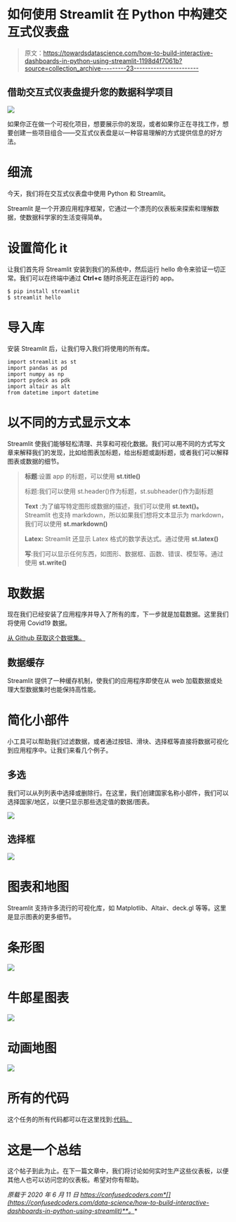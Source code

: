 # 如何使用 Streamlit 在 Python 中构建交互式仪表盘

> 原文：<https://towardsdatascience.com/how-to-build-interactive-dashboards-in-python-using-streamlit-1198d4f7061b?source=collection_archive---------23----------------------->

## 借助交互式仪表盘提升您的数据科学项目

![](img/e928e07de10d714ee42f46d5563d87d7.png)

如果你正在做一个可视化项目，想要展示你的发现，或者如果你正在寻找工作，想要创建一些项目组合——交互式仪表盘是以一种容易理解的方式提供信息的好方法。

# 细流

今天，我们将在交互式仪表盘中使用 Python 和 Streamlit。

Streamlit 是一个开源应用程序框架，它通过一个漂亮的仪表板来探索和理解数据，使数据科学家的生活变得简单。

# 设置简化 it

让我们首先将 Streamlit 安装到我们的系统中，然后运行 hello 命令来验证一切正常。我们可以在终端中通过 **Ctrl+c** 随时杀死正在运行的 app。

```
$ pip install streamlit 
$ streamlit hello
```

# 导入库

安装 Streamlit 后，让我们导入我们将使用的所有库。

```
import streamlit as st 
import pandas as pd 
import numpy as np 
import pydeck as pdk 
import altair as alt 
from datetime import datetime
```

# 以不同的方式显示文本

Streamlit 使我们能够轻松清理、共享和可视化数据。我们可以用不同的方式写文章来解释我们的发现，比如给图表加标题，给出标题或副标题，或者我们可以解释图表或数据的细节。

> **标题**:设置 app 的标题，可以使用 **st.title()**
> 
> 标题:我们可以使用 st.header()作为标题，st.subheader()作为副标题
> 
> **Text** :为了编写特定图形或数据的描述，我们可以使用 **st.text()。** Streamlit 也支持 markdown，所以如果我们想将文本显示为 markdown，我们可以使用 **st.markdown()**
> 
> **Latex:** Streamlit 还显示 Latex 格式的数学表达式。通过使用 **st.latex()**
> 
> **写**:我们可以显示任何东西，如图形、数据框、函数、错误、模型等。通过使用 **st.write()**

# 取数据

现在我们已经安装了应用程序并导入了所有的库，下一步就是加载数据。这里我们将使用 Covid19 数据。

[从 Github 获取这个数据集。](https://raw.githubusercontent.com/nikkisharma536/streamlit_app/master/covid.csv)

## 数据缓存

Streamlit 提供了一种缓存机制，使我们的应用程序即使在从 web 加载数据或处理大型数据集时也能保持高性能。

# 简化小部件

小工具可以帮助我们过滤数据，或者通过按钮、滑块、选择框等直接将数据可视化到应用程序中。让我们来看几个例子。

## 多选

我们可以从列列表中选择或删除行。在这里，我们创建国家名称小部件，我们可以选择国家/地区，以便只显示那些选定值的数据/图表。

![](img/f2595df88cd567a6cff7e93420951332.png)

## 选择框

![](img/116f5ec7911954d806470862cc6774d8.png)

# 图表和地图

Streamlit 支持许多流行的可视化库，如 Matplotlib、Altair、deck.gl 等等。这里是显示图表的更多细节。

# 条形图

![](img/eb3c59ea7a035d9cdbb2da4bff653ba0.png)

# 牛郎星图表

![](img/9e47f5671b09b30f60e3f8778045afdd.png)

# 动画地图

![](img/2f6c31b2e61a16b497d281965e283dad.png)

# 所有的代码

这个任务的所有代码都可以在这里找到:[代码。](https://github.com/nikkisharma536/streamlit_app/blob/master/covid_data.py)

# 这是一个总结

这个帖子到此为止。在下一篇文章中，我们将讨论如何实时生产这些仪表板，以便其他人也可以访问您的仪表板。希望对你有帮助。

*原载于 2020 年 6 月 11 日 https://confusedcoders.com*[](https://confusedcoders.com/data-science/how-to-build-interactive-dashboards-in-python-using-streamlit)**。**